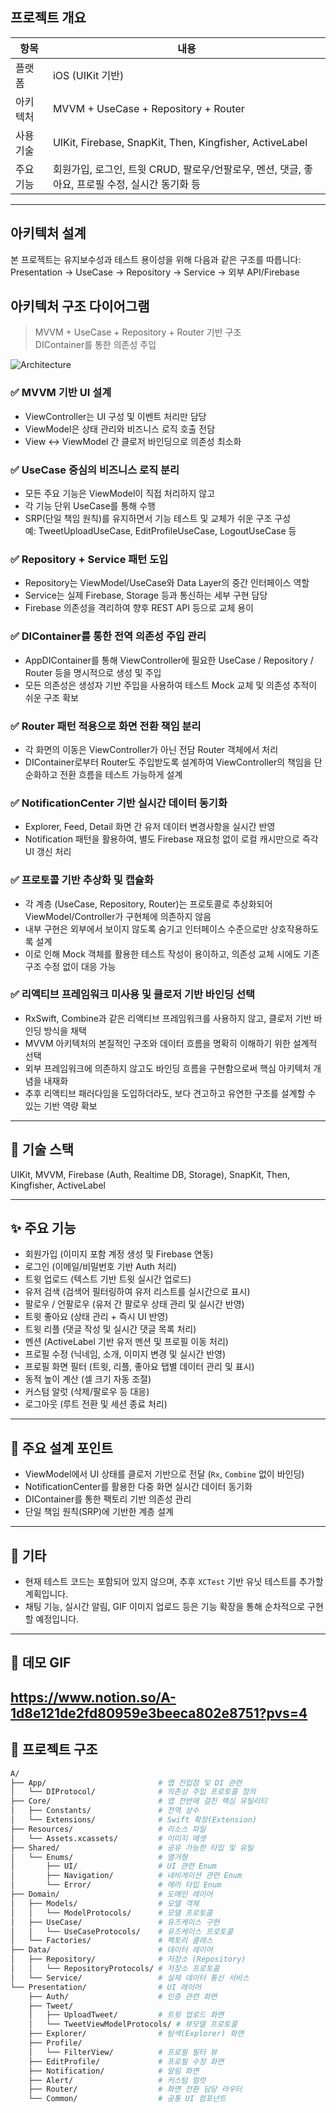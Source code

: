 
##  프로젝트 개요

| 항목 | 내용 |
|------|------|
| 플랫폼 | iOS (UIKit 기반) |
| 아키텍처 | MVVM + UseCase + Repository + Router |
| 사용 기술 | UIKit, Firebase, SnapKit, Then, Kingfisher, ActiveLabel |
| 주요 기능 | 회원가입, 로그인, 트윗 CRUD, 팔로우/언팔로우, 멘션, 댓글, 좋아요, 프로필 수정, 실시간 동기화 등 |

---

##  아키텍처 설계

본 프로젝트는 유지보수성과 테스트 용이성을 위해 다음과 같은 구조를 따릅니다:
Presentation → UseCase → Repository → Service → 외부 API/Firebase

## 아키텍처 구조 다이어그램
> MVVM + UseCase + Repository + Router 기반 구조  
> DIContainer를 통한 의존성 주입

![Architecture](./IMG_7096.png)


### ✅ MVVM 기반 UI 설계
- ViewController는 UI 구성 및 이벤트 처리만 담당
- ViewModel은 상태 관리와 비즈니스 로직 호출 전담
- View ↔ ViewModel 간 클로저 바인딩으로 의존성 최소화

### ✅ UseCase 중심의 비즈니스 로직 분리
- 모든 주요 기능은 ViewModel이 직접 처리하지 않고
- 각 기능 단위 UseCase를 통해 수행
- SRP(단일 책임 원칙)를 유지하면서 기능 테스트 및 교체가 쉬운 구조 구성  
  예: TweetUploadUseCase, EditProfileUseCase, LogoutUseCase 등

### ✅ Repository + Service 패턴 도입
- Repository는 ViewModel/UseCase와 Data Layer의 중간 인터페이스 역할
- Service는 실제 Firebase, Storage 등과 통신하는 세부 구현 담당
- Firebase 의존성을 격리하여 향후 REST API 등으로 교체 용이

### ✅ DIContainer를 통한 전역 의존성 주입 관리
- AppDIContainer를 통해 ViewController에 필요한
  UseCase / Repository / Router 등을 명시적으로 생성 및 주입
- 모든 의존성은 생성자 기반 주입을 사용하여 테스트 Mock 교체 및 의존성 추적이 쉬운 구조 확보

### ✅ Router 패턴 적용으로 화면 전환 책임 분리
- 각 화면의 이동은 ViewController가 아닌 전담 Router 객체에서 처리
- DIContainer로부터 Router도 주입받도록 설계하여
  ViewController의 책임을 단순화하고 전환 흐름을 테스트 가능하게 설계

### ✅ NotificationCenter 기반 실시간 데이터 동기화
- Explorer, Feed, Detail 화면 간 유저 데이터 변경사항을 실시간 반영
- Notification 패턴을 활용하여, 별도 Firebase 재요청 없이 로컬 캐시만으로 즉각 UI 갱신 처리

### ✅ 프로토콜 기반 추상화 및 캡슐화
- 각 계층 (UseCase, Repository, Router)는 프로토콜로 추상화되어 ViewModel/Controller가 구현체에 의존하지 않음
- 내부 구현은 외부에서 보이지 않도록 숨기고 인터페이스 수준으로만 상호작용하도록 설계
- 이로 인해 Mock 객체를 활용한 테스트 작성이 용이하고, 의존성 교체 시에도 기존 구조 수정 없이 대응 가능

### ✅ 리액티브 프레임워크 미사용 및 클로저 기반 바인딩 선택
- RxSwift, Combine과 같은 리액티브 프레임워크를 사용하지 않고, 클로저 기반 바인딩 방식을 채택
- MVVM 아키텍처의 본질적인 구조와 데이터 흐름을 명확히 이해하기 위한 설계적 선택
- 외부 프레임워크에 의존하지 않고도 바인딩 흐름을 구현함으로써 핵심 아키텍처 개념을 내재화
- 추후 리액티브 패러다임을 도입하더라도, 보다 견고하고 유연한 구조를 설계할 수 있는 기반 역량 확보

---

## 🔧 기술 스택

UIKit, MVVM, Firebase (Auth, Realtime DB, Storage), SnapKit, Then, Kingfisher, ActiveLabel

---

## ✨ 주요 기능

- 회원가입 (이미지 포함 계정 생성 및 Firebase 연동)
- 로그인 (이메일/비밀번호 기반 Auth 처리)
- 트윗 업로드 (텍스트 기반 트윗 실시간 업로드)
- 유저 검색 (검색어 필터링하여 유저 리스트를 실시간으로 표시)
- 팔로우 / 언팔로우 (유저 간 팔로우 상태 관리 및 실시간 반영)
- 트윗 좋아요 (상태 관리 + 즉시 UI 반영)
- 트윗 리플 (댓글 작성 및 실시간 댓글 목록 처리)
- 멘션 (ActiveLabel 기반 유저 멘션 및 프로필 이동 처리)
- 프로필 수정 (닉네임, 소개, 이미지 변경 및 실시간 반영)
- 프로필 화면 필터 (트윗, 리플, 좋아요 탭별 데이터 관리 및 표시)
- 동적 높이 계산 (셀 크기 자동 조절)
- 커스텀 알럿 (삭제/팔로우 등 대응)
- 로그아웃 (루트 전환 및 세션 종료 처리)



---

## 🎯 주요 설계 포인트

- ViewModel에서 UI 상태를 클로저 기반으로 전달 (`Rx`, `Combine` 없이 바인딩)
- NotificationCenter를 활용한 다중 화면 실시간 데이터 동기화
- DIContainer를 통한 팩토리 기반 의존성 관리
- 단일 책임 원칙(SRP)에 기반한 계층 설계

---
## 💬 기타

- 현재 테스트 코드는 포함되어 있지 않으며, 추후 `XCTest` 기반 유닛 테스트를 추가할 계획입니다.
- 채팅 기능, 실시간 알림, GIF 이미지 업로드 등은 기능 확장을 통해 순차적으로 구현할 예정입니다.

---
## 📸 데모 GIF

> 
https://www.notion.so/A-1d8e121de2fd80959e3beeca802e8751?pvs=4
---


## 📂 프로젝트 구조

```bash
A/
├── App/                         # 앱 진입점 및 DI 관련
│   └── DIProtocol/              # 의존성 주입 프로토콜 정의
├── Core/                        # 앱 전반에 걸친 핵심 유틸리티
│   ├── Constants/               # 전역 상수
│   └── Extensions/              # Swift 확장(Extension)
├── Resources/                   # 리소스 파일
│   └── Assets.xcassets/         # 이미지 에셋
├── Shared/                      # 공유 가능한 타입 및 유틸
│   └── Enums/                   # 열거형
│       ├── UI/                  # UI 관련 Enum
│       ├── Navigation/          # 네비게이션 관련 Enum
│       └── Error/               # 에러 타입 Enum
├── Domain/                      # 도메인 레이어
│   ├── Models/                  # 모델 객체
│   │   └── ModelProtocols/      # 모델 프로토콜
│   ├── UseCase/                 # 유즈케이스 구현
│   │   └── UseCaseProtocols/    # 유즈케이스 프로토콜
│   └── Factories/               # 팩토리 클래스
├── Data/                        # 데이터 레이어
│   ├── Repository/              # 저장소 (Repository)
│   │   └── RepositoryProtocols/ # 저장소 프로토콜
│   └── Service/                 # 실제 데이터 통신 서비스
└── Presentation/                # UI 레이어
    ├── Auth/                    # 인증 관련 화면
    ├── Tweet/
    │   ├── UploadTweet/         # 트윗 업로드 화면
    │   └── TweetViewModelProtocols/ # 뷰모델 프로토콜
    ├── Explorer/                # 탐색(Explorer) 화면
    ├── Profile/
    │   └── FilterView/          # 프로필 필터 뷰
    ├── EditProfile/             # 프로필 수정 화면
    ├── Notification/            # 알림 화면
    ├── Alert/                   # 커스텀 얼럿
    ├── Router/                  # 화면 전환 담당 라우터
    └── Common/                  # 공통 UI 컴포넌트


